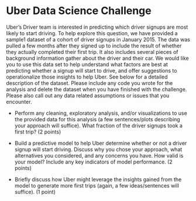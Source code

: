 # Uber Data Science Challenge

Uber’s Driver team is interested in predicting which driver signups are most likely to start driving. To help explore this question, we have provided a sample1 dataset of a cohort of driver signups in January 2015. The data was pulled a few months after they signed up to include the result of whether they actually completed their first trip. It also includes several pieces of background information gather about the driver and their car. We would like you to use this data set to help understand what factors are best at predicting whether a signup will start to drive, and offer suggestions to operationalize those insights to help Uber. See below for a detailed description of the dataset. Please include any code you wrote for the analysis and delete the dataset when you have finished with the challenge. Please also call out any data related assumptions or issues that you encounter.

- Perform any cleaning, exploratory analysis, and/or visualizations to use the provided data for this analysis (a few sentences/plots describing your approach will suffice). What fraction of the driver signups took a first trip? (2 points)

- Build a predictive model to help Uber determine whether or not a driver signup will start driving. Discuss why you chose your approach, what alternatives you considered, and any concerns you have. How valid is your model? Include any key indicators of model performance. (2 points)

- Briefly discuss how Uber might leverage the insights gained from the model to generate more first trips (again, a few ideas/sentences will suffice). (1 point)

